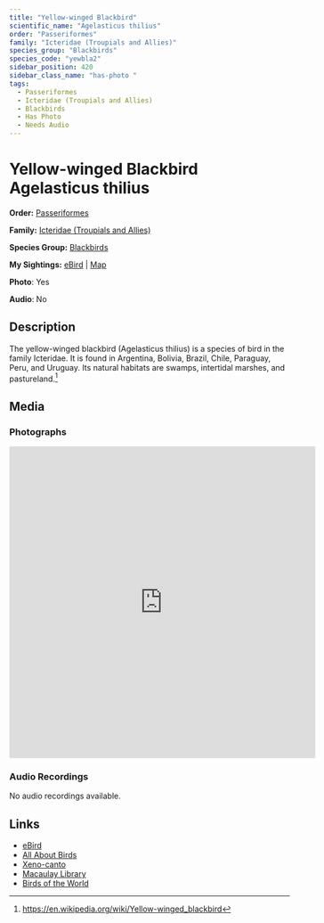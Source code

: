 ```yaml
---
title: "Yellow-winged Blackbird"
scientific_name: "Agelasticus thilius"
order: "Passeriformes"
family: "Icteridae (Troupials and Allies)"
species_group: "Blackbirds"
species_code: "yewbla2"
sidebar_position: 420
sidebar_class_name: "has-photo "
tags: 
  - Passeriformes
  - Icteridae (Troupials and Allies)
  - Blackbirds
  - Has Photo
  - Needs Audio
---
```


# Yellow-winged Blackbird <span className='sci_name'>Agelasticus thilius</span>

**Order:** [Passeriformes](/tags/passeriformes)

**Family:** [Icteridae (Troupials and Allies)](/tags/icteridae-troupials-and-allies)

**Species Group:** [Blackbirds](/tags/blackbirds)

**My Sightings:** [eBird](https://ebird.org/lifelist?r=world&time=life&spp=yewbla2) | [Map](/map?species_code=yewbla2)

**Photo**: Yes 

**Audio**: No

## Description
The yellow-winged blackbird (Agelasticus thilius) is a species of bird in the family Icteridae.
It is found in Argentina, Bolivia, Brazil, Chile, Paraguay, Peru, and Uruguay.
Its natural habitats are swamps, intertidal marshes, and pastureland.[^1]

[^1]: https://en.wikipedia.org/wiki/Yellow-winged_blackbird

## Media
### Photographs
<iframe src="https://macaulaylibrary.org/asset/625246625/embed" width="550" height="560" frameborder="0" allowfullscreen></iframe>

### Audio Recordings
No audio recordings available.

## Links
* [eBird](https://ebird.org/species/yewbla2) 
* [All About Birds](https://www.allaboutbirds.org/guide/yewbla2) 
* [Xeno-canto](https://www.xeno-canto.org/species/agelasticus-thilius) 
* [Macaulay Library](https://search.macaulaylibrary.org/catalog?taxonCode=yewbla2&sort=rating_rank_desc)
* [Birds of the World](https://birdsoftheworld.org/bow/species/yewbla2)
